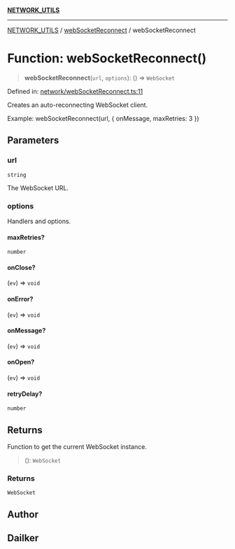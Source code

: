 [**NETWORK_UTILS**](../../README.md)

***

[NETWORK_UTILS](../../README.md) / [webSocketReconnect](../README.md) / webSocketReconnect

# Function: webSocketReconnect()

> **webSocketReconnect**(`url`, `options`): () => `WebSocket`

Defined in: [network/webSocketReconnect.ts:11](https://github.com/dailker/everyutil-js/blob/7799f3f003cb23f425be3f1c83c38483e2648188/src/network/webSocketReconnect.ts#L11)

Creates an auto-reconnecting WebSocket client.

Example: webSocketReconnect(url, { onMessage, maxRetries: 3 })

## Parameters

### url

`string`

The WebSocket URL.

### options

Handlers and options.

#### maxRetries?

`number`

#### onClose?

(`ev`) => `void`

#### onError?

(`ev`) => `void`

#### onMessage?

(`ev`) => `void`

#### onOpen?

(`ev`) => `void`

#### retryDelay?

`number`

## Returns

Function to get the current WebSocket instance.

> (): `WebSocket`

### Returns

`WebSocket`

## Author

## Dailker
